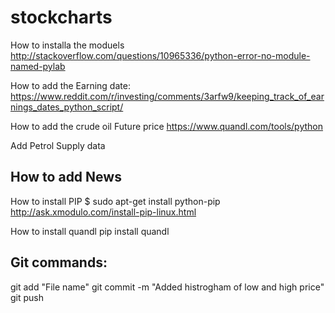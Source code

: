 # stockcharts
How to installa the moduels
http://stackoverflow.com/questions/10965336/python-error-no-module-named-pylab

How to add the Earning date:
https://www.reddit.com/r/investing/comments/3arfw9/keeping_track_of_earnings_dates_python_script/


How to add the crude oil Future price 
https://www.quandl.com/tools/python

Add Petrol Supply data 

How to add News
-----------------------------------------
How to install PIP $ sudo apt-get install python-pip
http://ask.xmodulo.com/install-pip-linux.html

How to install quandl 
pip install quandl

Git commands:
----------------------------------------
 git add "File name"
 git commit -m "Added histrogham of low and high price"
 git push



